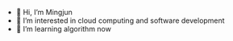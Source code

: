 - 👋 Hi, I’m Mingjun
- 👀 I’m interested in cloud computing and software development
- 🌱 I’m learning algorithm now

<!---
MingjunMa/MingjunMa is a ✨ special ✨ repository because its `README.md` (this file) appears on your GitHub profile.
You can click the Preview link to take a look at your changes.
--->
